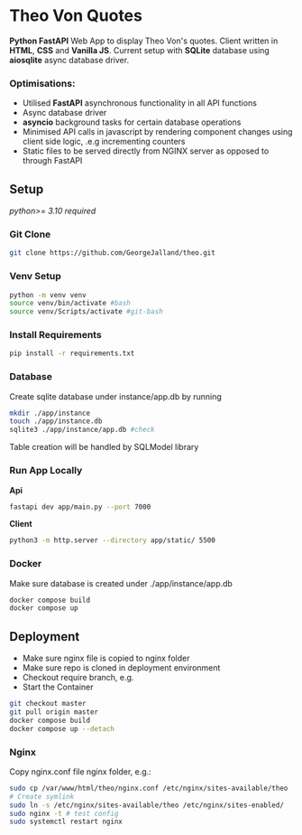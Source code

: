 # Theo Von Quotes
**Python FastAPI** Web App to display Theo Von's quotes. Client written in **HTML**, **CSS** and **Vanilla JS**. Current setup with **SQLite** database using **aiosqlite** async database driver.

### Optimisations:
- Utilised **FastAPI** asynchronous functionality in all API functions
- Async database driver
- **asyncio** background tasks for certain database operations
- Minimised API calls in javascript by rendering component changes using client side logic, .e.g incrementing counters
- Static files to be served directly from NGINX server as opposed to through FastAPI

## Setup
*python>= 3.10 required*

### Git Clone

```bash
git clone https://github.com/GeorgeJalland/theo.git
```
### Venv Setup

```bash
python -m venv venv
source venv/bin/activate #bash
source venv/Scripts/activate #git-bash
```
### Install Requirements
```bash
pip install -r requirements.txt
```

### Database
Create sqlite database under instance/app.db by running
```bash
mkdir ./app/instance
touch ./app/instance.db
sqlite3 ./app/instance/app.db #check
```

Table creation will be handled by SQLModel library

### Run App Locally

**Api**
```bash
fastapi dev app/main.py --port 7000
```

**Client**
```bash
python3 -m http.server --directory app/static/ 5500
```

### Docker

Make sure database is created under ./app/instance/app.db

```bash
docker compose build
docker compose up
```

## Deployment

 - Make sure nginx file is copied to nginx folder
 - Make sure repo is cloned in deployment environment
 - Checkout require branch, e.g.
 - Start the Container

```bash
git checkout master
git pull origin master
docker compose build
docker compose up --detach
```

### Nginx

Copy nginx.conf file nginx folder, e.g.:
```bash
sudo cp /var/www/html/theo/nginx.conf /etc/nginx/sites-available/theo
# Create symlink
sudo ln -s /etc/nginx/sites-available/theo /etc/nginx/sites-enabled/
sudo nginx -t # test config
sudo systemctl restart nginx
```
